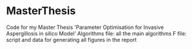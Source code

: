 # MasterThesis

Code for my Master Thesis 'Parameter Optimisation for Invasive Aspergillosis in silico Model'
Algorithms file: all the main algorithms
F file: script and data for generating all figures in the report
